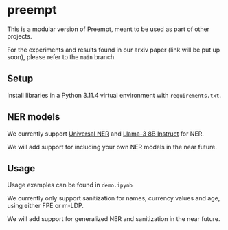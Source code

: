 # preempt
This is a modular version of Preempt, meant to be used as part of other projects. 

For the experiments and results found in our arxiv paper (link will be put up soon), please refer to the `main` branch.
## Setup
Install libraries in a Python 3.11.4 virtual environment with `requirements.txt`.

## NER models
We currently support [Universal NER](https://universal-ner.github.io/) and [Llama-3 8B Instruct](https://huggingface.co/meta-llama/Meta-Llama-3-8B-Instruct) for NER. 

We will add support for including your own NER models in the near future. 

## Usage
Usage examples can be found in `demo.ipynb`

We currently only support sanitization for names, currency values and age, using either FPE or m-LDP.

We will add support for generalized NER and sanitization in the near future. 
